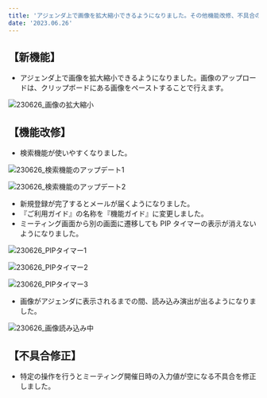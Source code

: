 ```yaml
---
title: 'アジェンダ上で画像を拡大縮小できるようになりました。その他機能改修、不具合の修正を行いました。'
date: '2023.06.26'
---
```


## 【新機能】

- アジェンダ上で画像を拡大縮小できるようになりました。画像のアップロードは、クリップボードにある画像をペーストすることで行えます。

![230626_画像の拡大縮小](https://github.com/uniba/super-good-meetings-portal/assets/92074639/0aee565c-48b1-4519-8539-bd36ce9d7b5b)


## 【機能改修】

- 検索機能が使いやすくなりました。

![230626_検索機能のアップデート1](https://github.com/uniba/super-good-meetings-portal/assets/92074639/6cac69e8-666a-4834-b8bf-4def6de247cb)

![230626_検索機能のアップデート2](https://github.com/uniba/super-good-meetings-portal/assets/92074639/01b1d2b6-5e0d-449e-a41f-fbf281857d52)

- 新規登録が完了するとメールが届くようになりました。
- 『ご利用ガイド』の名称を『機能ガイド』に変更しました。
- ミーティング画面から別の画面に遷移しても PIP タイマーの表示が消えないようになりました。

![230626_PIPタイマー1](https://github.com/uniba/super-good-meetings-portal/assets/92074639/37c5ef70-d74d-4ffc-95c8-7a8e50a4fec2)

![230626_PIPタイマー2](https://github.com/uniba/super-good-meetings-portal/assets/92074639/98c1519d-f254-4161-b835-a9ed3013ef9f)

![230626_PIPタイマー3](https://github.com/uniba/super-good-meetings-portal/assets/92074639/c54c985b-10e8-491b-b0bf-57f43f63be81)

- 画像がアジェンダに表示されるまでの間、読み込み演出が出るようになりました。

![230626_画像読み込み中](https://github.com/uniba/super-good-meetings-portal/assets/92074639/7931cfaa-bb4e-491b-aea8-c7a172d94963)


## 【不具合修正】

- 特定の操作を行うとミーティング開催日時の入力値が空になる不具合を修正しました。
